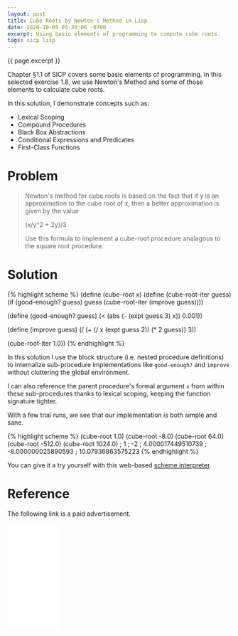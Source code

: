 ```yaml
---
layout: post
title: Cube Roots by Newton's Method in Lisp
date: 2020-10-05 05:39:00 -0700
excerpt: Using basic elements of programming to compute cube roots.
tags: sicp lisp
---
```


<span class='tagline'>{{ page.excerpt }}</span>

Chapter §1.1 of SICP covers some basic elements of programming. In this selected exercise 1.8, we use Newton's Method and some of those elements to calculate cube roots.

In this solution, I demonstrate concepts such as:
- Lexical Scoping
- Compound Procedures
- Black Box Abstractions
- Conditional Expressions and Predicates
- First-Class Functions

# Problem
> Newton's method for cube roots is based on the fact that if y is an approximation to the cube root of x, then a better approximation is given by the value
>
> (x/y^2 + 2y)/3
>
> Use this formula to implement a cube-root procedure analagous to the square root procedure.

# Solution

{% highlight scheme %}
(define (cube-root x)
  (define (cube-root-iter guess)
    (if (good-enough? guess)
        guess
        (cube-root-iter (improve guess))))

  (define (good-enough? guess)
    (< (abs (- (expt guess 3) 
               x)) 
       0.001))

  (define (improve guess)
    (/ (+ (/ x
             (expt guess 2))
          (* 2 guess))
       3))

  (cube-root-iter 1.0))
{% endhighlight %}

In this solution I use the block structure (i.e. nested procedure definitions) to internalize sub-procedure implementations like `good-enough?` and `improve` without cluttering the global environment.

I can also reference the parent procedure's formal argument `x` from within these sub-procedures thanks to lexical scoping, keeping the function signature tighter. 

With a few trial runs, we see that our implementation is both simple and sane.

{% highlight scheme %}
(cube-root 1.0)
(cube-root -8.0)
(cube-root 64.0)
(cube-root -512.0)
(cube-root 1024.0)
; 1
; -2
; 4.000017449510739
; -8.000000025890593
; 10.07936863575223
{% endhighlight %}

You can give it a try yourself with this web-based <a href="https://inst.eecs.berkeley.edu/~cs61a/fa14/assets/interpreter/scheme.html">scheme interpreter</a>.

# Reference
The following link is a paid advertisement.

<iframe style="width:120px;height:240px;" marginwidth="0" marginheight="0" scrolling="no" frameborder="0" src="//ws-na.amazon-adsystem.com/widgets/q?ServiceVersion=20070822&OneJS=1&Operation=GetAdHtml&MarketPlace=US&source=ss&ref=as_ss_li_til&ad_type=product_link&tracking_id=acham1-20&language=en_US&marketplace=amazon&region=US&placement=0262510871&asins=0262510871&linkId=a6ace59defa13d2687dc99294fc2ba8b&show_border=true&link_opens_in_new_window=true"></iframe>
